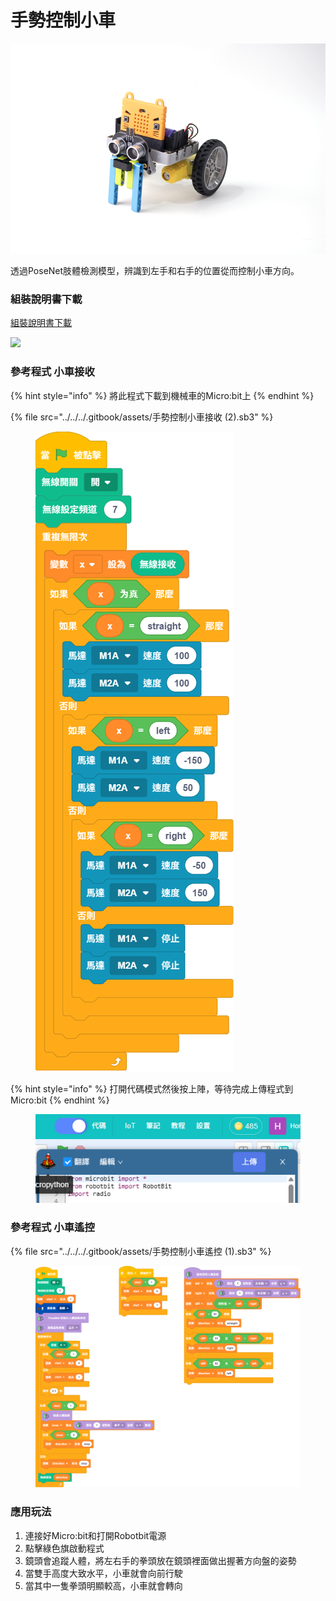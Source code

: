 # 手勢控制小車

![](../../../.gitbook/assets/kart.png)

透過PoseNet肢體檢測模型，辨識到左手和右手的位置從而控制小車方向。

### 組裝說明書下載

[組裝說明書下載](https://drive.google.com/drive/folders/1wg_edUZFrqyUONA0FJ6vFBkGArRsfnf4?usp=sharing)

![](https://kittenbothk.readthedocs.io/en/latest/_images/kart_wire.png)

### 參考程式 小車接收

{% hint style="info" %}
將此程式下載到機械車的Micro:bit上
{% endhint %}

{% file src="../../../.gitbook/assets/手勢控制小車接收 (2).sb3" %}

<figure><img src="../../../.gitbook/assets/手勢控制小車接收.png" alt=""><figcaption></figcaption></figure>

{% hint style="info" %}
打開代碼模式然後按上陣，等待完成上傳程式到Micro:bit
{% endhint %}

<figure><img src="../../../.gitbook/assets/image (128).png" alt=""><figcaption></figcaption></figure>

### 參考程式 小車遙控

{% file src="../../../.gitbook/assets/手勢控制小車遙控 (1).sb3" %}

<figure><img src="../../../.gitbook/assets/手勢控制小車遙控.png" alt=""><figcaption></figcaption></figure>

### 應用玩法

1. 連接好Micro:bit和打開Robotbit電源
2. 點擊綠色旗啟動程式
3. 鏡頭會追蹤人體，將左右手的拳頭放在鏡頭裡面做出握著方向盤的姿勢
4. 當雙手高度大致水平，小車就會向前行駛
5. 當其中一隻拳頭明顯較高，小車就會轉向

